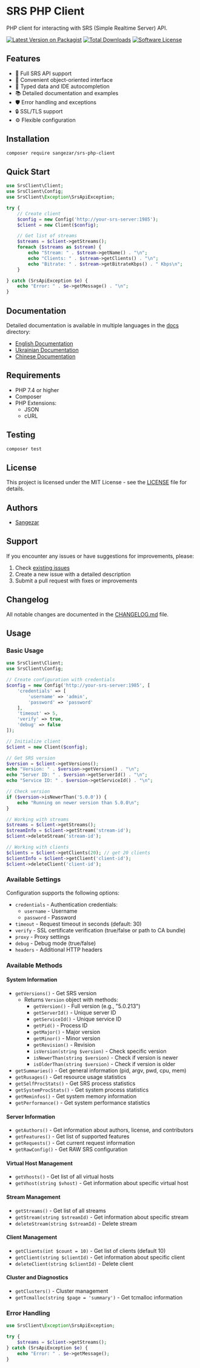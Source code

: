 # SRS PHP Client

PHP client for interacting with SRS (Simple Realtime Server) API.

[![Latest Version on Packagist](https://img.shields.io/packagist/v/sangezar/srs-php-client.svg?style=flat-square)](https://packagist.org/packages/sangezar/srs-php-client)
[![Total Downloads](https://img.shields.io/packagist/dt/sangezar/srs-php-client.svg?style=flat-square)](https://packagist.org/packages/sangezar/srs-php-client)
[![Software License](https://img.shields.io/badge/license-MIT-brightgreen.svg?style=flat-square)](LICENSE)

## Features

- 🚀 Full SRS API support
- 🔧 Convenient object-oriented interface
- 📝 Typed data and IDE autocompletion
- 📚 Detailed documentation and examples
- 🛡️ Error handling and exceptions
- 🔒 SSL/TLS support
- ⚙️ Flexible configuration

## Installation

```bash
composer require sangezar/srs-php-client
```

## Quick Start

```php
use SrsClient\Client;
use SrsClient\Config;
use SrsClient\Exception\SrsApiException;

try {
    // Create client
    $config = new Config('http://your-srs-server:1985');
    $client = new Client($config);

    // Get list of streams
    $streams = $client->getStreams();
    foreach ($streams as $stream) {
        echo "Stream: " . $stream->getName() . "\n";
        echo "Clients: " . $stream->getClients() . "\n";
        echo "Bitrate: " . $stream->getBitrateKbps() . " Kbps\n";
    }

} catch (SrsApiException $e) {
    echo "Error: " . $e->getMessage() . "\n";
}
```

## Documentation

Detailed documentation is available in multiple languages in the [docs](docs) directory:

- [English Documentation](docs/en/index.md)
- [Ukrainian Documentation](docs/ua/index.md)
- [Chinese Documentation](docs/cn/index.md)

## Requirements

- PHP 7.4 or higher
- Composer
- PHP Extensions:
  - JSON
  - cURL

## Testing

```bash
composer test
```

## License

This project is licensed under the MIT License - see the [LICENSE](LICENSE) file for details.

## Authors

- [Sangezar](https://github.com/sangezar)

## Support

If you encounter any issues or have suggestions for improvements, please:

1. Check [existing issues](https://github.com/sangezar/srs-php-client/issues)
2. Create a new issue with a detailed description
3. Submit a pull request with fixes or improvements

## Changelog

All notable changes are documented in the [CHANGELOG.md](CHANGELOG.md) file.

## Usage

### Basic Usage

```php
use SrsClient\Client;
use SrsClient\Config;

// Create configuration with credentials
$config = new Config('http://your-srs-server:1985', [
    'credentials' => [
        'username' => 'admin',
        'password' => 'password'
    ],
    'timeout' => 5,
    'verify' => true,
    'debug' => false
]);

// Initialize client
$client = new Client($config);

// Get SRS version
$version = $client->getVersions();
echo "Version: " . $version->getVersion() . "\n";
echo "Server ID: " . $version->getServerId() . "\n";
echo "Service ID: " . $version->getServiceId() . "\n";

// Check version
if ($version->isNewerThan('5.0.0')) {
    echo "Running on newer version than 5.0.0\n";
}

// Working with streams
$streams = $client->getStreams();
$streamInfo = $client->getStream('stream-id');
$client->deleteStream('stream-id');

// Working with clients
$clients = $client->getClients(20); // get 20 clients
$clientInfo = $client->getClient('client-id');
$client->deleteClient('client-id');
```

### Available Settings

Configuration supports the following options:

- `credentials` - Authentication credentials:
  - `username` - Username
  - `password` - Password
- `timeout` - Request timeout in seconds (default: 30)
- `verify` - SSL certificate verification (true/false or path to CA bundle)
- `proxy` - Proxy settings
- `debug` - Debug mode (true/false)
- `headers` - Additional HTTP headers

### Available Methods

#### System Information
- `getVersions()` - Get SRS version
  - Returns `Version` object with methods:
    - `getVersion()` - Full version (e.g., "5.0.213")
    - `getServerId()` - Unique server ID
    - `getServiceId()` - Unique service ID
    - `getPid()` - Process ID
    - `getMajor()` - Major version
    - `getMinor()` - Minor version
    - `getRevision()` - Revision
    - `isVersion(string $version)` - Check specific version
    - `isNewerThan(string $version)` - Check if version is newer
    - `isOlderThan(string $version)` - Check if version is older
- `getSummaries()` - Get general information (pid, argv, pwd, cpu, mem)
- `getRusages()` - Get resource usage statistics
- `getSelfProcStats()` - Get SRS process statistics
- `getSystemProcStats()` - Get system process statistics
- `getMeminfos()` - Get system memory information
- `getPerformance()` - Get system performance statistics

#### Server Information
- `getAuthors()` - Get information about authors, license, and contributors
- `getFeatures()` - Get list of supported features
- `getRequests()` - Get current request information
- `getRawConfig()` - Get RAW SRS configuration

#### Virtual Host Management
- `getVhosts()` - Get list of all virtual hosts
- `getVhost(string $vhost)` - Get information about specific virtual host

#### Stream Management
- `getStreams()` - Get list of all streams
- `getStream(string $streamId)` - Get information about specific stream
- `deleteStream(string $streamId)` - Delete stream

#### Client Management
- `getClients(int $count = 10)` - Get list of clients (default 10)
- `getClient(string $clientId)` - Get information about specific client
- `deleteClient(string $clientId)` - Delete client

#### Cluster and Diagnostics
- `getClusters()` - Cluster management
- `getTcmalloc(string $page = 'summary')` - Get tcmalloc information

### Error Handling

```php
use SrsClient\Exception\SrsApiException;

try {
    $streams = $client->getStreams();
} catch (SrsApiException $e) {
    echo "Error: " . $e->getMessage();
}
``` 